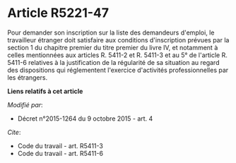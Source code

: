 # Article R5221-47

Pour demander son inscription sur la liste des demandeurs d'emploi, le travailleur étranger doit satisfaire aux conditions
d'inscription prévues par la section 1 du chapitre premier du titre premier du livre IV, et notamment à celles mentionnées
aux articles R. 5411-2 et R. 5411-3 et au 5° de l'article R. 5411-6 relatives à la justification de la régularité de sa
situation au regard des dispositions qui réglementent l'exercice d'activités professionnelles par les étrangers.

**Liens relatifs à cet article**

_Modifié par_:

  - Décret n°2015-1264 du 9 octobre 2015 - art. 4

_Cite_:

  - Code du travail - art. R5411-3
  - Code du travail - art. R5411-6
